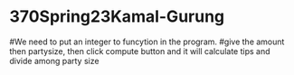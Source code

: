 # 370Spring23Kamal-Gurung


#We need to put an integer to funcytion in the program.
#give the amount then partysize, then click compute button and it will calculate tips and divide among party size




